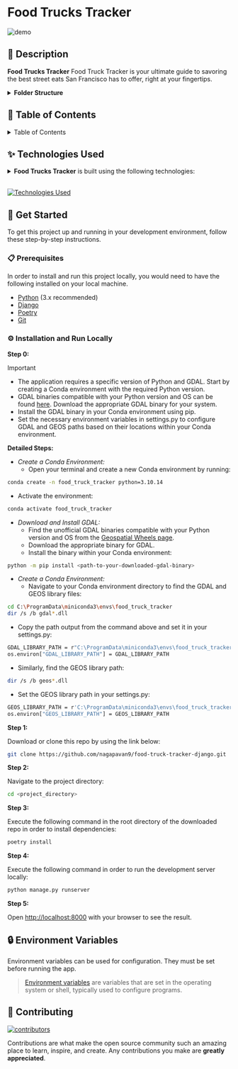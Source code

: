 # Food Trucks Tracker

![demo](https://github.com/nagapavan9/food-truck-tracker-django/assets/41633095/98a254ab-1bff-4efa-a2e2-fd22103f12a1)

## 📝 Description
**Food Trucks Tracker** 
Food Truck Tracker is your ultimate guide to savoring the best street eats San Francisco has to offer, right at your fingertips.

<details><summary><b>Folder Structure</b></summary>

```bash
food_truck_tracker/
├── food_truck/
│   ├── __init__.py
│   ├── admin.py
│   ├── apps.py
│   ├── models.py
│   ├── serializers.py
│   ├── startup_service.py
│   ├── tests.py
│   ├── urls.py
│   ├── views.py
│   ├── migrations/
│   │   └── __init__.py
│   ├── data/
│   └── static/
│       └── templates/
├── food_truck_tracker/
│   ├── __init__.py
│   ├── asgi.py
│   ├── settings.py
│   ├── urls.py
│   ├── wsgi.py
│   ├── db.sqlite3
│   ├── manage.py
│   ├── .gitignore
│   ├── Dockerfile
│   ├── bgdal_installation.txt
│   ├── poetry.lock
│   ├── pyproject.toml
│   └── README.md
├── templates/
│   ├── food_truck_list.html
└── static/
    ├── styles.css
    └── food_truck_bg.jpg
```
</details>

## 📖 Table of Contents

<details><summary>Table of Contents</summary>

- [Description](#-description)
- [Technologies Used](#-technologies-used)
- [Get Started](#-get-started)
  - [Prerequisites](#-prerequisites)
  - [Installation and Run Locally](#-installation-and-run-locally)
- [Environment Variables](#-environment-variables)
- [Contributing](#-contributing)
</details>

## ✨ Technologies Used

<details><summary><b>Food Trucks Tracker</b> is built using the following technologies:</summary>

- [Python](https://www.python.org/): Python is a programming language that lets you work quickly and integrate systems more effectively.
- [Django](https://www.djangoproject.com/): Django is a high-level Python web framework that encourages rapid development and clean, pragmatic design.
- [Django REST framework](https://www.django-rest-framework.org/): Django REST framework is a powerful and flexible toolkit for building Web APIs in Django.
- 
</details><br/>

[![Technologies Used](https://skillicons.dev/icons?i=python,django,djangorestframework)](https://skillicons.dev)

## 🧰 Get Started

To get this project up and running in your development environment, follow these step-by-step instructions.

### 📋 Prerequisites

In order to install and run this project locally, you would need to have the following installed on your local machine.

- [Python](https://www.python.org/) (3.x recommended)
- [Django](https://www.djangoproject.com/)
- [Poetry](https://python-poetry.org/)
- [Git](https://git-scm.com/downloads)

### ⚙️ Installation and Run Locally

**Step 0:**

> [!IMPORTANT]
> - The application requires a specific version of Python and GDAL. Start by creating a Conda environment with the required Python version.
> - GDAL binaries compatible with your Python version and OS can be found [here](https://github.com/cgohlke/geospatial-wheels/releases). Download the appropriate GDAL binary for your system.
> - Install the GDAL binary in your Conda environment using pip.
> - Set the necessary environment variables in settings.py to configure GDAL and GEOS paths based on their locations within your Conda environment.

**Detailed Steps:**
- *Create a Conda Environment:*
   - Open your terminal and create a new Conda environment by running:
```bash
conda create -n food_truck_tracker python=3.10.14
```
   - Activate the environment:
```bash
conda activate food_truck_tracker
```
- *Download and Install GDAL:*
  - Find the unofficial GDAL binaries compatible with your Python version and OS from the [Geospatial Wheels page](https://github.com/cgohlke/geospatial-wheels/releases).
  - Download the appropriate binary for GDAL.
  - Install the binary within your Conda environment:
```bash
python -m pip install <path-to-your-downloaded-gdal-binary>
```
- *Create a Conda Environment:*
  - Navigate to your Conda environment directory to find the GDAL and GEOS library files:
```bash
cd C:\ProgramData\miniconda3\envs\food_truck_tracker
dir /s /b gdal*.dll
```
   - Copy the path output from the command above and set it in your settings.py:
```bash
GDAL_LIBRARY_PATH = r"C:\ProgramData\miniconda3\envs\food_truck_tracker\Lib\site-packages\osgeo\gdal.dll"
os.environ["GDAL_LIBRARY_PATH"] = GDAL_LIBRARY_PATH
```
  - Similarly, find the GEOS library path:
```bash
dir /s /b geos*.dll
```
  - Set the GEOS library path in your settings.py:
```bash
GEOS_LIBRARY_PATH = r'C:\ProgramData\miniconda3\envs\food_truck_tracker\Lib\site-packages\osgeo\geos_c.dll'
os.environ["GEOS_LIBRARY_PATH"] = GEOS_LIBRARY_PATH
```
**Step 1:**

Download or clone this repo by using the link below:

```bash
git clone https://github.com/nagapavan9/food-truck-tracker-django.git
```

**Step 2:**

Navigate to the project directory:

```bash
cd <project_directory>
```
**Step 3:**

Execute the following command in the root directory of the downloaded repo in order to install dependencies:

```bash
poetry install
```

**Step 4:**

Execute the following command in order to run the development server locally:

```bash
python manage.py runserver
```

**Step 5:**

Open [http://localhost:8000](http://localhost:8000) with your browser to see the result.

## 🔒 Environment Variables

Environment variables can be used for configuration. They must be set before running the app.

> [Environment variables](https://en.wikipedia.org/wiki/Environment_variable) are variables that are set in the operating system or shell, typically used to configure programs.


## 🔧 Contributing

[![contributors](https://contrib.rocks/image?repo=nagapavan9/food-truck-tracker-django)](https://github.com/nagapavan9/food-truck-tracker-django/graphs/contributors)

Contributions are what make the open source community such an amazing place to learn, inspire, and create. Any contributions you make are **greatly appreciated**.